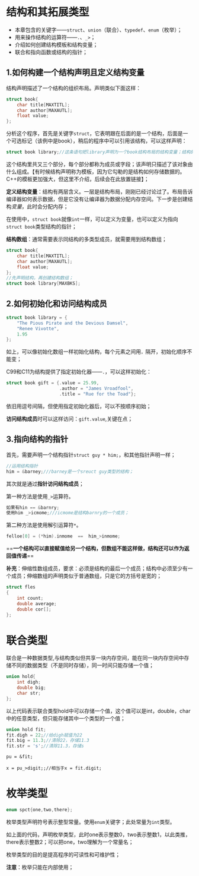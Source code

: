 # 结构和其拓展类型

- 本章包含的关键字——`struct`、`union`（联合）、`typedef`、`enum`（枚举）；
- 用来操作结构的运算符——`.`、`_>`；
- 介绍如何创建结构模板和结构变量；
- 联合和指向函数或结构的指针；

## 1.如何构建一个结构声明且定义结构变量

结构声明描述了一个结构的组织布局。声明类似下面这样：

```c
struct book{
    char title[MAXTITL];
    char author[MAXAUTL];
    float value;
};
```

分析这个程序，首先是关键字`struct`，它表明跟在后面的是一个结构，后面是一个可选标记（该例中是book），稍后的程序中可以引用该结构，可以这样声明：

```c
struct book library;//这条语句把library声明为一个book结构布局的结构变量；结构的标记名是可选的；
```

这个结构里共又三个部分，每个部分都称为成员或字段；该声明只描述了该对象由什么组成。【有时候结构声明称为模板，因为它勾勒的是结构如何存储数据的。C++的模板更加强大，但这里不介绍，后续会在此放置链接】；

**定义结构变量**：结构有两层含义。一层是结构布局，刚刚已经讨论过了。布局告诉编译器如何表示数据，但是它没有让编译器为数据分配内存空间。下一步是创建结构*变量*，此时会分配内存；

在使用中，`struct book`就像`int`一样，可以定义为变量，也可以定义为指向`struct book`类型结构的指针；

**结构数组**：通常需要表示同结构的多类型成员，就需要用到结构数组；

```c
struct book{
    char title[MAXTITL];
    char author[MAXAUTL];
    float value;
};
//先声明结构，再创建结构数组；
struct book library[MAXBKS];
```



## 2.如何初始化和访问结构成员

```c
struct book library = {
    "The Pious Pirate and the Devious Damsel",
    "Renee Vivotte",
    1.95
};
```

如上，可以像初始化数组一样初始化结构，每个元素之间用`，`隔开，初始化顺序不能变；

C99和C11为结构提供了指定初始化器——`.`，可以这样初始化：

```c
struct book gift = {.value = 25.99,
                   	.author = "James Vroadfool",
                   	.title = "Rue for the Toad"};
```

依旧用逗号间隔，但使用指定初始化器后，可以不按顺序初始；

**访问结构成员**时可以这样访问：`gift.value`,关键在点；

## 3.指向结构的指针

首先，需要声明一个结构指针`struct guy * him;`，和其他指针声明一样；

```c
//运用结构指针
him = &barney;///barney是一个sreuct guy类型的结构；
```

其次就是通过**指针访问结构成员**；

第一种方法是使用`_>`运算符。

```c
如果有hin == &barnry;
使用him _>icmome;///icmome是结构barnry的一个成员；
```

第二种方法是使用解引运算符`*`。

```c
felloe[0] = (*him).inmome  ==  him_>inmome;
```

==**一个结构可以直接赋值给另一个结构，但数组不能这样做，结构还可以作为返回值传递**==

**补充**：伸缩性数组成员，要求：必须是结构的最后一个成员；结构中必须至少有一个成员；伸缩数组的声明类似于普通数组，只是它的方括号是宽的；

```c
struct fles
{
	int count;
	double average;
	double cor[];
};
```

# 联合类型

联合是一种数据类型,与结构类似但共享一块内存空间，能在同一块内存空间中存储不同的数据类型（不是同时存储），同一时间只能存储一个值；

```c
union hold{
    int digh;
    double big;
    char str;
};
```

以上代码表示联合类型hold中可以存储一个值，这个值可以是int，double，char中的任意类型，但只能存储其中一个类型的一个值；

```c
union hold fit;
fit.digh = 22;//给digh赋值为22
fit.big = 11.3;//清除22，存储11.3
fit.str = 's';//清除11.3，存储s
```

`pu = &fit;`

`x = pu_>digit;;//相当于x = fit.digit;`

# 枚举类型

```c
enum spct{one,two,there};
```

枚举类型声明符号表示整型常量。使用`enum`关键字；此处常量为`int`类型。

如上面的代码，声明枚举类型，此时one表示整数0，two表示整数1，以此类推，there表示整数2；可以把one，two理解为一个常量名；

枚举类型的目的是提高程序的可读性和可维护性；

**注意**：枚举只能在内部使用；